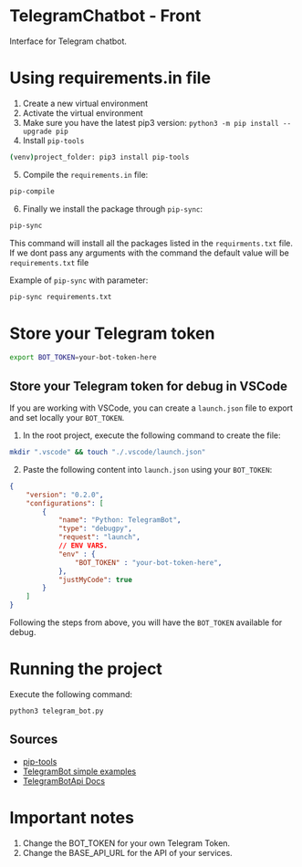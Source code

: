 # TelegramChatbot - Front
Interface for Telegram chatbot.

# Using requirements.in file
1. Create a new virtual environment
2. Activate the virtual environment
3. Make sure you have the latest pip3 version: `python3 -m pip install --upgrade pip`
4. Install `pip-tools`
```BASH
(venv)project_folder: pip3 install pip-tools
```
5. Compile the `requirements.in` file:
```BASH
pip-compile
```
6. Finally we install the package through `pip-sync`:
```BASH
pip-sync
```
This command will install all the packages listed in the `requirments.txt` file.
If we dont pass any arguments with the command the default value will be `requirements.txt` file

Example of `pip-sync` with parameter:
```BASH
pip-sync requirements.txt
```

# Store your Telegram token
```BASH
export BOT_TOKEN=your-bot-token-here
```

## Store your Telegram token for debug in VSCode
If you are working with VSCode, you can create a `launch.json` file to export and set locally your `BOT_TOKEN`.
1. In the root project, execute the following command to create the file:
```BASH
mkdir ".vscode" && touch "./.vscode/launch.json"
```
2. Paste the following content into `launch.json` using your `BOT_TOKEN`:
```JSON
{
    "version": "0.2.0",
    "configurations": [
        {
            "name": "Python: TelegramBot",
            "type": "debugpy",
            "request": "launch",
            // ENV VARS.
            "env" : {
                "BOT_TOKEN" : "your-bot-token-here",
            },
            "justMyCode": true
        }
    ]
}
```
Following the steps from above, you will have the `BOT_TOKEN` available for debug.

# Running the project
Execute the following command:
```BASH
python3 telegram_bot.py
```

## Sources
* [pip-tools](https://suyojtamrakar.medium.com/managing-your-requirements-txt-with-pip-tools-in-python-8d07d9dfa464)
* [TelegramBot simple examples](https://www.freecodecamp.org/news/how-to-create-a-telegram-bot-using-python/)
* [TelegramBotApi Docs](https://github.com/eternnoir/pyTelegramBotAPI)

# Important notes
1. Change the BOT_TOKEN for your own Telegram Token.
2. Change the BASE_API_URL for the API of your services.